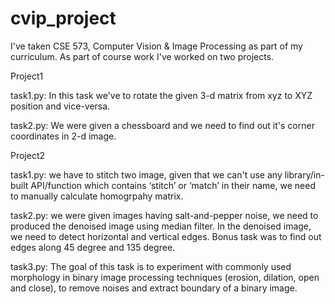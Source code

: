 # cvip_project
I've taken CSE 573, Computer Vision & Image Processing as part of my curriculum. As part of course work I've worked on two projects.


Project1

task1.py: In this task we've to rotate the given 3-d matrix from xyz to XYZ position and vice-versa.

task2.py: We were given a chessboard and we need to find out it's corner coordinates in 2-d image.



Project2

task1.py: we have to stitch two image, given that we can't use any library/in-built API/function which contains ‘stitch’ or ‘match’ in their name, we need to manually calculate homogrpahy matrix.

task2.py: we were given images having salt-and-pepper noise, we need to produced the denoised image using median filter. In the denoised image, we need to detect horizontal and vertical edges. Bonus task was to find out edges along 45 degree and 135 degree.

task3.py: The goal of this task is to experiment with commonly used morphology in binary image processing techniques (erosion, dilation, open and close), to remove noises and extract boundary of a binary image.
